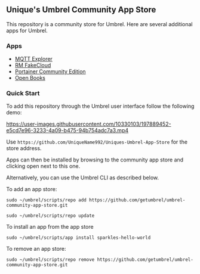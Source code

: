 ## Unique's Umbrel Community App Store

This repository is a community store for Umbrel. Here are several additional apps for Umbrel.

### Apps
* [MQTT Explorer](http://mqtt-explorer.com/)
* [RM FakeCloud](https://github.com/ddvk/rmfakecloud)
* [Portainer Community Edition](https://www.portainer.io/)
* [Open Books](https://github.com/evan-buss/openbooks)

### Quick Start

To add this repository through the Umbrel user interface follow the following demo:


https://user-images.githubusercontent.com/10330103/197889452-e5cd7e96-3233-4a09-b475-94b754adc7a3.mp4

Use `https://github.com/UniqueName992/Uniques-Umbrel-App-Store` for the store address.

Apps can then be installed by browsing to the community app store and clicking open next to this one.

Alternatively, you can use the Umbrel CLI as described below.

To add an app store:
```
sudo ~/umbrel/scripts/repo add https://github.com/getumbrel/umbrel-community-app-store.git

sudo ~/umbrel/scripts/repo update
```

To install an app from the app store
```
sudo ~/umbrel/scripts/app install sparkles-hello-world
```

To remove an app store:
```
sudo ~/umbrel/scripts/repo remove https://github.com/getumbrel/umbrel-community-app-store.git
```
